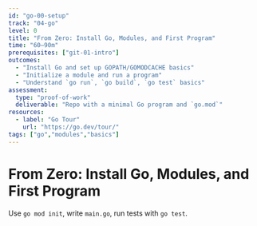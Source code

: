 ```yaml
---
id: "go-00-setup"
track: "04-go"
level: 0
title: "From Zero: Install Go, Modules, and First Program"
time: "60–90m"
prerequisites: ["git-01-intro"]
outcomes:
  - "Install Go and set up GOPATH/GOMODCACHE basics"
  - "Initialize a module and run a program"
  - "Understand `go run`, `go build`, `go test` basics"
assessment:
  type: "proof-of-work"
  deliverable: "Repo with a minimal Go program and `go.mod`"
resources:
  - label: "Go Tour"
    url: "https://go.dev/tour/"
tags: ["go","modules","basics"]
---
```


# From Zero: Install Go, Modules, and First Program

Use `go mod init`, write `main.go`, run tests with `go test`.